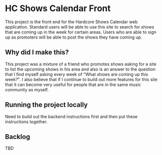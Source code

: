 # HC Shows Calendar Front
This project is the front end for the Hardcore Shows Calendar web application. Standard users will be able to use this site to search for shows that are coming up in the week for certain areas. Users who are able to sign up as promoters will be able to post the shows they have coming up.
## Why did I make this?
This project was a mixture of a friend who promotes shows asking for a site to list the upcoming shows in his area and also is an answer to the question that I find myself asking every week of "What shows are coming up this week?". I also believe that if I continue to build out more features for this site that it can become very useful for people that are in the same music community as myself.
## Running the project locally
Need to build out the backend instructions first and then put these instructions together.
## Backlog
TBD
